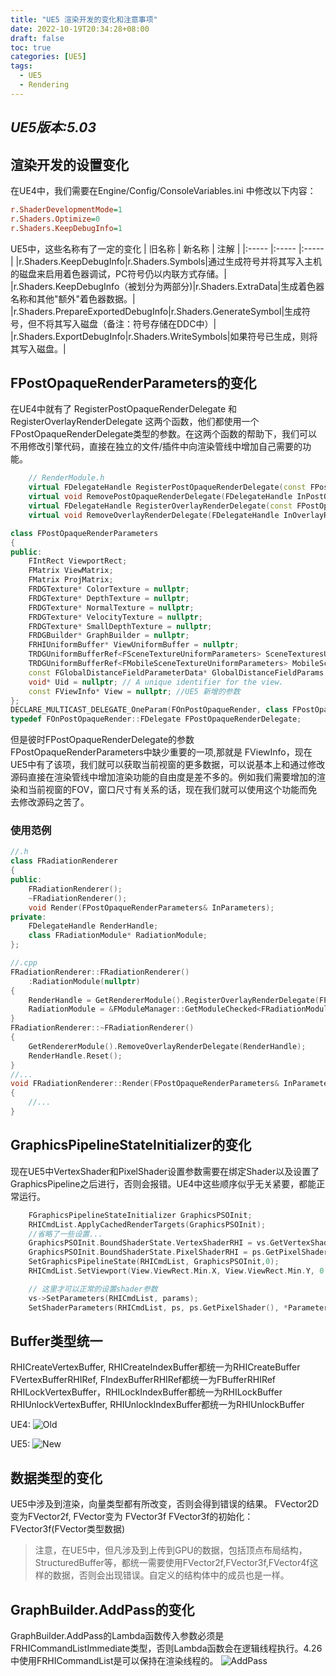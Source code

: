 ```yaml
---
title: "UE5 渲染开发的变化和注意事项"
date: 2022-10-19T20:34:28+08:00
draft: false
toc: true
categories: [UE5]
tags: 
  - UE5
  - Rendering
---
```


*UE5版本:5.03*
---

## 渲染开发的设置变化
在UE4中，我们需要在Engine/Config/ConsoleVariables.ini 中修改以下内容：
```ini
r.ShaderDevelopmentMode=1
r.Shaders.Optimize=0
r.Shaders.KeepDebugInfo=1
```
UE5中，这些名称有了一定的变化
|  旧名称               |   新名称  |   注解    |
|:-----                 |:-----     |:-----     |
|r.Shaders.KeepDebugInfo|r.Shaders.Symbols|通过生成符号并将其写入主机的磁盘来启用着色器调试，PC符号仍以内联方式存储。|
|r.Shaders.KeepDebugInfo（被划分为两部分)|r.Shaders.ExtraData|生成着色器名称和其他"额外"着色器数据。|
|r.Shaders.PrepareExportedDebugInfo|r.Shaders.GenerateSymbol|生成符号，但不将其写入磁盘（备注：符号存储在DDC中）|
|r.Shaders.ExportDebugInfo|r.Shaders.WriteSymbols|如果符号已生成，则将其写入磁盘。|

## FPostOpaqueRenderParameters的变化

在UE4中就有了 RegisterPostOpaqueRenderDelegate 和 RegisterOverlayRenderDelegate 这两个函数，他们都使用一个FPostOpaqueRenderDelegate类型的参数。在这两个函数的帮助下，我们可以不用修改引擎代码，直接在独立的文件/插件中向渲染管线中增加自己需要的功能。
```cpp
    // RenderModule.h
	virtual FDelegateHandle RegisterPostOpaqueRenderDelegate(const FPostOpaqueRenderDelegate& InPostOpaqueRenderDelegate) override;
	virtual void RemovePostOpaqueRenderDelegate(FDelegateHandle InPostOpaqueRenderDelegate) override;
	virtual FDelegateHandle RegisterOverlayRenderDelegate(const FPostOpaqueRenderDelegate& InOverlayRenderDelegate) override;
	virtual void RemoveOverlayRenderDelegate(FDelegateHandle InOverlayRenderDelegate) override;
```
```cpp
class FPostOpaqueRenderParameters
{
public:
	FIntRect ViewportRect;
	FMatrix ViewMatrix;
	FMatrix ProjMatrix;
	FRDGTexture* ColorTexture = nullptr;
	FRDGTexture* DepthTexture = nullptr;
	FRDGTexture* NormalTexture = nullptr;
	FRDGTexture* VelocityTexture = nullptr;
	FRDGTexture* SmallDepthTexture = nullptr;
	FRDGBuilder* GraphBuilder = nullptr;
	FRHIUniformBuffer* ViewUniformBuffer = nullptr;
	TRDGUniformBufferRef<FSceneTextureUniformParameters> SceneTexturesUniformParams = nullptr;
	TRDGUniformBufferRef<FMobileSceneTextureUniformParameters> MobileSceneTexturesUniformParams = nullptr;
	const FGlobalDistanceFieldParameterData* GlobalDistanceFieldParams = nullptr;
	void* Uid = nullptr; // A unique identifier for the view.
	const FViewInfo* View = nullptr; //UE5 新增的参数
};
DECLARE_MULTICAST_DELEGATE_OneParam(FOnPostOpaqueRender, class FPostOpaqueRenderParameters&);
typedef FOnPostOpaqueRender::FDelegate FPostOpaqueRenderDelegate;
```
但是彼时FPostOpaqueRenderDelegate的参数FPostOpaqueRenderParameters中缺少重要的一项,那就是 FViewInfo，现在UE5中有了该项，我们就可以获取当前视窗的更多数据，可以说基本上和通过修改源码直接在渲染管线中增加渲染功能的自由度是差不多的。例如我们需要增加的渲染和当前视窗的FOV，窗口尺寸有关系的话，现在我们就可以使用这个功能而免去修改源码之苦了。

### 使用范例
```cpp
//.h
class FRadiationRenderer
{
public:
	FRadiationRenderer();
	~FRadiationRenderer();
	void Render(FPostOpaqueRenderParameters& InParameters);
private:
	FDelegateHandle RenderHandle;
	class FRadiationModule* RadiationModule;
};
```
```cpp
//.cpp
FRadiationRenderer::FRadiationRenderer()
    :RadiationModule(nullptr)
{
	RenderHandle = GetRendererModule().RegisterOverlayRenderDelegate(FPostOpaqueRenderDelegate::CreateRaw(this, &FRadiationRenderer::Render));
    RadiationModule = &FModuleManager::GetModuleChecked<FRadiationModule>("Radiation");
}
FRadiationRenderer::~FRadiationRenderer()
{
	GetRendererModule().RemoveOverlayRenderDelegate(RenderHandle);	
	RenderHandle.Reset();
}
//...
void FRadiationRenderer::Render(FPostOpaqueRenderParameters& InParameters)
{	
    //...
}
```

## GraphicsPipelineStateInitializer的变化

现在UE5中VertexShader和PixelShader设置参数需要在绑定Shader以及设置了GraphicsPipeline之后进行，否则会报错。UE4中这些顺序似乎无关紧要，都能正常运行。
```cpp
	FGraphicsPipelineStateInitializer GraphicsPSOInit;
	RHICmdList.ApplyCachedRenderTargets(GraphicsPSOInit);	
    //省略了一些设置...
	GraphicsPSOInit.BoundShaderState.VertexShaderRHI = vs.GetVertexShader(); // 绑定VertexShader
	GraphicsPSOInit.BoundShaderState.PixelShaderRHI = ps.GetPixelShader();   // 绑定PixelShader
	SetGraphicsPipelineState(RHICmdList, GraphicsPSOInit,0);                // 设置了GrahpicsPipelineStateInitializer
	RHICmdList.SetViewport(View.ViewRect.Min.X, View.ViewRect.Min.Y, 0.0f, View.ViewRect.Max.X, View.ViewRect.Max.Y, 1.0f);

	// 这里才可以正常的设置shader参数
	vs->SetParameters(RHICmdList, params);
	SetShaderParameters(RHICmdList, ps, ps.GetPixelShader(), *Parameters);
```

## Buffer类型统一

RHICreateVertexBuffer, RHICreateIndexBuffer都统一为RHICreateBuffer
FVertexBufferRHIRef, FIndexBufferRHIRef都统一为FBufferRHIRef
RHILockVertexBuffer，RHILockIndexBuffer都统一为RHILockBuffer
RHIUnlockVertexBuffer, RHIUnlockIndexBuffer都统一为RHIUnlockBuffer

UE4:
![Old](./old.png)

UE5:
![New](./new.png)

## 数据类型的变化
UE5中涉及到渲染，向量类型都有所改变，否则会得到错误的结果。
FVector2D变为FVector2f, FVector变为 FVector3f
FVector3f的初始化： FVector3f(FVector类型数据)

> 注意，在UE5中，但凡涉及到上传到GPU的数据，包括顶点布局结构，StructuredBuffer等，都统一需要使用FVector2f,FVector3f,FVector4f这样的数据，否则会出现错误。自定义的结构体中的成员也是一样。



## GraphBuilder.AddPass的变化
GraphBuilder.AddPass的Lambda函数传入参数必须是 FRHICommandListImmediate类型，否则Lambda函数会在逻辑线程执行。4.26中使用FRHICommandList是可以保持在渲染线程的。
![AddPass](./addpass.png)